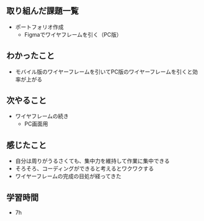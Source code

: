 ## 取り組んだ課題一覧

- ポートフォリオ作成
    - Figmaでワイヤフレームを引く（PC版）

## わかったこと

- モバイル版のワイヤーフレームを引いてPC版のワイヤーフレームを引くと効率が上がる

## 次やること

- ワイヤフレームの続き
    - PC画面用

## 感じたこと

- 自分は周りがうるさくても、集中力を維持して作業に集中できる
- そろそろ、コーディングができると考えるとワクワクする
- ワイヤーフレームの完成の目処が経ってきた

## 学習時間

- 7h